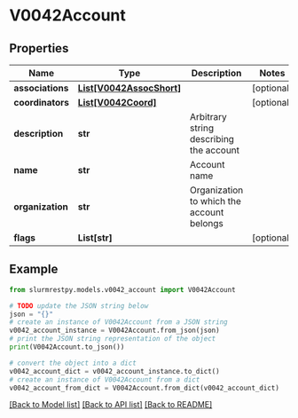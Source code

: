 # V0042Account


## Properties

Name | Type | Description | Notes
------------ | ------------- | ------------- | -------------
**associations** | [**List[V0042AssocShort]**](V0042AssocShort.md) |  | [optional]
**coordinators** | [**List[V0042Coord]**](V0042Coord.md) |  | [optional]
**description** | **str** | Arbitrary string describing the account |
**name** | **str** | Account name |
**organization** | **str** | Organization to which the account belongs |
**flags** | **List[str]** |  | [optional]

## Example

```python
from slurmrestpy.models.v0042_account import V0042Account

# TODO update the JSON string below
json = "{}"
# create an instance of V0042Account from a JSON string
v0042_account_instance = V0042Account.from_json(json)
# print the JSON string representation of the object
print(V0042Account.to_json())

# convert the object into a dict
v0042_account_dict = v0042_account_instance.to_dict()
# create an instance of V0042Account from a dict
v0042_account_from_dict = V0042Account.from_dict(v0042_account_dict)
```
[[Back to Model list]](../README.md#documentation-for-models) [[Back to API list]](../README.md#documentation-for-api-endpoints) [[Back to README]](../README.md)



